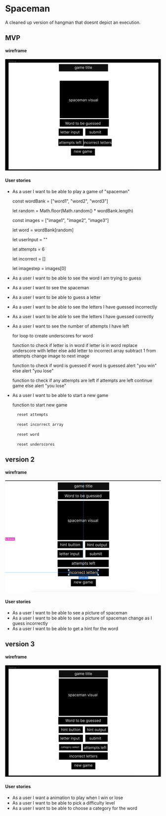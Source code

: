 # Spaceman

A cleaned up version of hangman that doesnt depict an execution.

## MVP

#### wireframe

![mvp wireframe](mvp.png)

#### User stories

- As a user I want to be able to play a game of "spaceman"


    const wordBank = ["word1", "word2", "word3"]

    let random = Math.floor(Math.random() * wordBank.length)

    const images = ["image1", "image2", "image3"]

    let word = wordBank[random]

    let userInput = ""

    let attempts = 6

    let incorrect = []

    let imagestep = images[0]


- As a user I want to be able to see the word I am trying to guess
- As a user I want to see the spaceman
- As a user I want to be able to guess a letter
- As a user I want to be able to see the letters I have guessed incorrectly
- As a user I want to be able to see the letters I have guessed correctly
- As a user I want to see the number of attempts I have left

    
    for loop to create underscores for word

    function to check if letter is in word
    if letter is in word
        replace underscore with letter
    else
        add letter to incorrect array
        subtract 1 from attempts
        change image to next image

    function to check if word is guessed
    if word is guessed
        alert "you win"
    else
        alert "you lose"

    function to check if any attempts are left
    if attempts are left
        continue game
    else
        alert "you lose"

- As a user I want to be able to start a new game

    
    function to start new game

        reset attempts

        reset incorrect array

        reset word

        reset underscores


## version 2

#### wireframe

![version 2 wireframe](ver2.png)

#### User stories

- As a user I want to be able to see a picture of spaceman
- As a user I want to be able to see a picture of spaceman change as I guess incorrectly
- As a user I want to be able to get a hint for the word

## version 3

#### wireframe

![version 3 wireframe](ver3.png)

#### User stories

- As a user I want a animation to play when I win or lose
- As a user I want to be able to pick a difficulty level
- As a user I want to be able to choose a category for the word